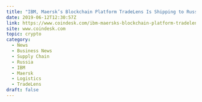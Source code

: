 ```yaml
---
title: "IBM, Maersk’s Blockchain Platform TradeLens Is Shipping to Russia"
date: 2019-06-12T12:30:57Z
link: https://www.coindesk.com/ibm-maersks-blockchain-platform-tradelens-is-shipping-to-russia?utm_medium=RSS&utm_source=hune
site: www.coindesk.com
topic: crypto
category:
  - News
  - Business News
  - Supply Chain
  - Russia
  - IBM
  - Maersk
  - Logistics
  - TradeLens
draft: false
---
```

